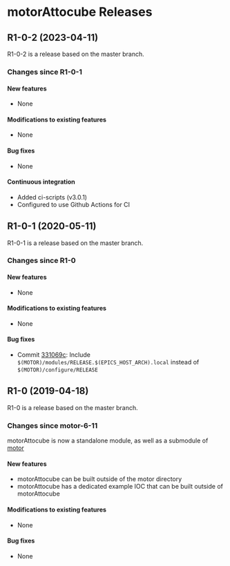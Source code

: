 # motorAttocube Releases

## __R1-0-2 (2023-04-11)__
R1-0-2 is a release based on the master branch.

### Changes since R1-0-1

#### New features
* None

#### Modifications to existing features
* None

#### Bug fixes
* None

#### Continuous integration
* Added ci-scripts (v3.0.1)
* Configured to use Github Actions for CI

## __R1-0-1 (2020-05-11)__
R1-0-1 is a release based on the master branch.  

### Changes since R1-0

#### New features
* None

#### Modifications to existing features
* None

#### Bug fixes
* Commit [331069c](https://github.com/epics-motor/motorAttocube/commit/331069c605e03cd78c438d53c1d8decb714f4d83): Include ``$(MOTOR)/modules/RELEASE.$(EPICS_HOST_ARCH).local`` instead of ``$(MOTOR)/configure/RELEASE``

## __R1-0 (2019-04-18)__
R1-0 is a release based on the master branch.  

### Changes since motor-6-11

motorAttocube is now a standalone module, as well as a submodule of [motor](https://github.com/epics-modules/motor)

#### New features
* motorAttocube can be built outside of the motor directory
* motorAttocube has a dedicated example IOC that can be built outside of motorAttocube

#### Modifications to existing features
* None

#### Bug fixes
* None

